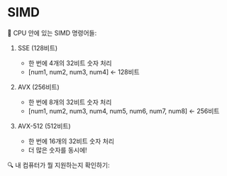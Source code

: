 # SIMD

💾 CPU 안에 있는 SIMD 명령어들:

1. SSE (128비트)
   - 한 번에 4개의 32비트 숫자 처리
   - [num1, num2, num3, num4] ← 128비트

2. AVX (256비트)  
   - 한 번에 8개의 32비트 숫자 처리
   - [num1, num2, num3, num4, num5, num6, num7, num8] ← 256비트

3. AVX-512 (512비트)
   - 한 번에 16개의 32비트 숫자 처리
   - 더 많은 숫자를 동시에!

🔍 내 컴퓨터가 뭘 지원하는지 확인하기: